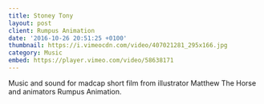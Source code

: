 ```yaml
---
title: Stoney Tony
layout: post
client: Rumpus Animation
date: '2016-10-26 20:51:25 +0100'
thumbnail: https://i.vimeocdn.com/video/407021281_295x166.jpg
category: Music
embed: https://player.vimeo.com/video/58638171
---
```


Music and sound for madcap short film from illustrator Matthew The Horse and animators Rumpus Animation.
